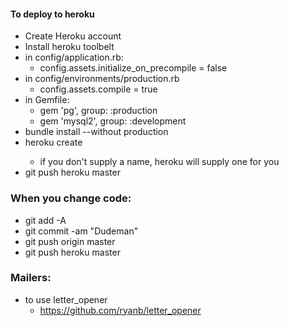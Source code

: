 #### To deploy to heroku

- Create Heroku account
- Install heroku toolbelt
- in config/application.rb:
  - config.assets.initialize_on_precompile = false
- in config/environments/production.rb
  - config.assets.compile = true
- in Gemfile:
  - gem 'pg', group: :production
  - gem 'mysql2', group: :development
- bundle install --without production
- heroku create <name>
  - if you don't supply a name, heroku will supply one for you
- git push heroku master


### When you change code:

- git add -A
- git commit -am "Dudeman"
- git push origin master
- git push heroku master


### Mailers:

- to use letter_opener
  - https://github.com/ryanb/letter_opener

